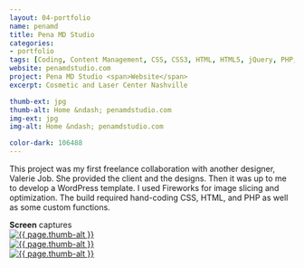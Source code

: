 ```yaml
---
layout: 04-portfolio
name: penamd
title: Pena MD Studio
categories:
- portfolio
tags: [Coding, Content Management, CSS, CSS3, HTML, HTML5, jQuery, PHP, Wordpress]
website: penamdstudio.com
project: Pena MD Studio <span>Website</span>
excerpt: Cosmetic and Laser Center Nashville

thumb-ext: jpg
thumb-alt: Home &ndash; penamdstudio.com
img-ext: jpg
img-alt: Home &ndash; penamdstudio.com

color-dark: 106488
---
```

This project was my first freelance collaboration with another designer, Valerie Job. She provided the client and the designs. Then it was up to me to develop a WordPress template. I used Fireworks for image slicing and optimization. The build required hand-coding CSS, HTML, and PHP as well as some custom functions.

<section class="cf">
  <span class="section-title"><b>Screen</b> captures</span>
  <div class="grid grid--guttersLarge grid-wrap thumb-grid">
    <div class="thumb grid-cell show-me animated">
      <a href="#" class="fluidbox">
        <img src="/img/portfolio/{{ page.name }}/{{ page.name }}-01.{{ page.img-ext }}" alt="{{ page.thumb-alt }}" class="img-responsive">
      </a>
    </div>
    <div class="thumb grid-cell show-me animated">
      <a href="#" class="fluidbox">
        <img src="/img/portfolio/{{ page.name }}/{{ page.name }}-02.{{ page.img-ext }}" alt="{{ page.thumb-alt }}" class="img-responsive">
      </a>
    </div>
    <div class="thumb grid-cell show-me animated">
      <a href="#" class="fluidbox">
        <img src="/img/portfolio/{{ page.name }}/{{ page.name }}-03.{{ page.img-ext }}" alt="{{ page.thumb-alt }}" class="img-responsive">
      </a>
    </div>
  </div>
</section>
